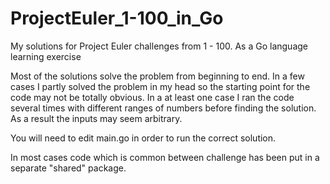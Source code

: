 # ProjectEuler_1-100_in_Go
My solutions for Project Euler challenges from 1 - 100.  As a Go language learning exercise

Most of the solutions solve the problem from beginning to end.
In a few cases I partly solved the problem in my head so the starting point for the code may not be totally obvious.
In a at least one case I ran the code several times with different ranges of numbers before finding the solution.  As a result the inputs may seem arbitrary.

You will need to edit main.go in order to run the correct solution.

In most cases code which is common between challenge has been put in a separate "shared" package.